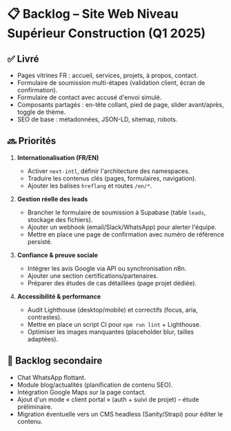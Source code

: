 # 📋 Backlog – Site Web Niveau Supérieur Construction (Q1 2025)

## ✅ Livré
- Pages vitrines FR : accueil, services, projets, à propos, contact.
- Formulaire de soumission multi-étapes (validation client, écran de confirmation).
- Formulaire de contact avec accusé d'envoi simulé.
- Composants partagés : en-tête collant, pied de page, slider avant/après, toggle de thème.
- SEO de base : métadonnées, JSON-LD, sitemap, robots.

## 🔜 Priorités
1. **Internationalisation (FR/EN)**
   - Activer `next-intl`, définir l'architecture des namespaces.
   - Traduire les contenus clés (pages, formulaires, navigation).
   - Ajouter les balises `hreflang` et routes `/en/*`.

2. **Gestion réelle des leads**
   - Brancher le formulaire de soumission à Supabase (table `leads`, stockage des fichiers).
   - Ajouter un webhook (email/Slack/WhatsApp) pour alerter l'équipe.
   - Mettre en place une page de confirmation avec numéro de référence persisté.

3. **Confiance & preuve sociale**
   - Intégrer les avis Google via API ou synchronisation n8n.
   - Ajouter une section certifications/partenaires.
   - Préparer des études de cas détaillées (page projet dédiée).

4. **Accessibilité & performance**
   - Audit Lighthouse (desktop/mobile) et correctifs (focus, aria, contrastes).
   - Mettre en place un script CI pour `npm run lint` + Lighthouse.
   - Optimiser les images manquantes (placeholder blur, tailles adaptées).

## 🧭 Backlog secondaire
- Chat WhatsApp flottant.
- Module blog/actualités (planification de contenu SEO).
- Intégration Google Maps sur la page contact.
- Ajout d'un mode « client portal » (auth + suivi de projet) – étude préliminaire.
- Migration éventuelle vers un CMS headless (Sanity/Strapi) pour éditer le contenu.
